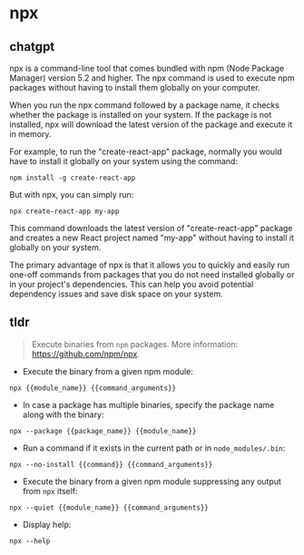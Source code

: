 # npx 
## chatgpt 
npx is a command-line tool that comes bundled with npm (Node Package Manager) version 5.2 and higher. The npx command is used to execute npm packages without having to install them globally on your computer. 

When you run the npx command followed by a package name, it checks whether the package is installed on your system. If the package is not installed, npx will download the latest version of the package and execute it in memory. 

For example, to run the "create-react-app" package, normally you would have to install it globally on your system using the command: 

```
npm install -g create-react-app
```

But with npx, you can simply run:

```
npx create-react-app my-app
```
This command downloads the latest version of "create-react-app" package and creates a new React project named "my-app" without having to install it globally on your system.

The primary advantage of npx is that it allows you to quickly and easily run one-off commands from packages that you do not need installed globally or in your project's dependencies. This can help you avoid potential dependency issues and save disk space on your system. 

## tldr 
 
> Execute binaries from `npm` packages.
> More information: <https://github.com/npm/npx>.

- Execute the binary from a given npm module:

`npx {{module_name}} {{command_arguments}}`

- In case a package has multiple binaries, specify the package name along with the binary:

`npx --package {{package_name}} {{module_name}}`

- Run a command if it exists in the current path or in `node_modules/.bin`:

`npx --no-install {{command}} {{command_arguments}}`

- Execute the binary from a given npm module suppressing any output from `npx` itself:

`npx --quiet {{module_name}} {{command_arguments}}`

- Display help:

`npx --help`

